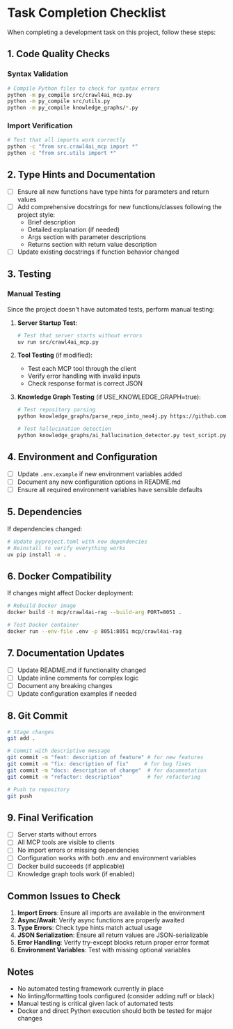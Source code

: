 # Task Completion Checklist

When completing a development task on this project, follow these steps:

## 1. Code Quality Checks

### Syntax Validation
```bash
# Compile Python files to check for syntax errors
python -m py_compile src/crawl4ai_mcp.py
python -m py_compile src/utils.py
python -m py_compile knowledge_graphs/*.py
```

### Import Verification
```bash
# Test that all imports work correctly
python -c "from src.crawl4ai_mcp import *"
python -c "from src.utils import *"
```

## 2. Type Hints and Documentation

- [ ] Ensure all new functions have type hints for parameters and return values
- [ ] Add comprehensive docstrings for new functions/classes following the project style:
  - Brief description
  - Detailed explanation (if needed)
  - Args section with parameter descriptions
  - Returns section with return value description
- [ ] Update existing docstrings if function behavior changed

## 3. Testing

### Manual Testing
Since the project doesn't have automated tests, perform manual testing:

1. **Server Startup Test**:
   ```bash
   # Test that server starts without errors
   uv run src/crawl4ai_mcp.py
   ```

2. **Tool Testing** (if modified):
   - Test each MCP tool through the client
   - Verify error handling with invalid inputs
   - Check response format is correct JSON

3. **Knowledge Graph Testing** (if USE_KNOWLEDGE_GRAPH=true):
   ```bash
   # Test repository parsing
   python knowledge_graphs/parse_repo_into_neo4j.py https://github.com/test/repo.git
   
   # Test hallucination detection
   python knowledge_graphs/ai_hallucination_detector.py test_script.py
   ```

## 4. Environment and Configuration

- [ ] Update `.env.example` if new environment variables added
- [ ] Document any new configuration options in README.md
- [ ] Ensure all required environment variables have sensible defaults

## 5. Dependencies

If dependencies changed:
```bash
# Update pyproject.toml with new dependencies
# Reinstall to verify everything works
uv pip install -e .
```

## 6. Docker Compatibility

If changes might affect Docker deployment:
```bash
# Rebuild Docker image
docker build -t mcp/crawl4ai-rag --build-arg PORT=8051 .

# Test Docker container
docker run --env-file .env -p 8051:8051 mcp/crawl4ai-rag
```

## 7. Documentation Updates

- [ ] Update README.md if functionality changed
- [ ] Update inline comments for complex logic
- [ ] Document any breaking changes
- [ ] Update configuration examples if needed

## 8. Git Commit

```bash
# Stage changes
git add .

# Commit with descriptive message
git commit -m "feat: description of feature" # for new features
git commit -m "fix: description of fix"     # for bug fixes
git commit -m "docs: description of change"  # for documentation
git commit -m "refactor: description"        # for refactoring

# Push to repository
git push
```

## 9. Final Verification

- [ ] Server starts without errors
- [ ] All MCP tools are visible to clients
- [ ] No import errors or missing dependencies
- [ ] Configuration works with both .env and environment variables
- [ ] Docker build succeeds (if applicable)
- [ ] Knowledge graph tools work (if enabled)

## Common Issues to Check

1. **Import Errors**: Ensure all imports are available in the environment
2. **Async/Await**: Verify async functions are properly awaited
3. **Type Errors**: Check type hints match actual usage
4. **JSON Serialization**: Ensure all return values are JSON-serializable
5. **Error Handling**: Verify try-except blocks return proper error format
6. **Environment Variables**: Test with missing optional variables

## Notes

- No automated testing framework currently in place
- No linting/formatting tools configured (consider adding ruff or black)
- Manual testing is critical given lack of automated tests
- Docker and direct Python execution should both be tested for major changes